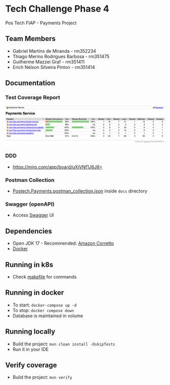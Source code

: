 # Tech Challenge Phase 4
Pos Tech FIAP - Payments Project

## Team Members
- Gabriel Martins de Miranda - rm352234
- Thiago Merino Rodrigues Barbosa - rm351475
- Guilherme Mazzei Graf - rm351411
- Erich Nelson Silveira Pinton - rm351414

## Documentation

### Test Coverage Report

![image](./docs/testReport.png)

### DDD
- https://miro.com/app/board/uXjVNf1J6J8=

### Postman Collection
- [Postech.Payments.postman_collection.json](docs/PosTech.Payments.postman_collection.json) inside `docs` directory

### Swagger (openAPI)
- Access [Swagger](http://localhost:8080/swagger-ui/index.html) UI

## Dependencies
- Open JDK 17 - Recommended: [Amazon Corretto](https://docs.aws.amazon.com/corretto/latest/corretto-17-ug/downloads-list.html)
- [Docker](https://docs.docker.com/get-docker/)

## Running in k8s
- Check [makefile](./makefile) for commands

## Running in docker
- To start: `docker-compose up -d`
- To stop: `docker compose down`
- Database is maintained in volume

## Running locally
- Build the project: `mvn clean install -DskipTests`
- Run it in your IDE

## Verify coverage
- Build the project: `mvn verify`
